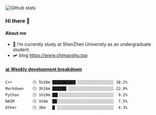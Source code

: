 ![Github stats](https://github-readme-stats.vercel.app/api?username=chimaoshu&show_icons=true&theme=cobalt)

### Hi there 👋

#### About me

- 🏫 I’m currently study at ShenZhen University as an undergraduate student.
- 🛩️ blog  https://www.chimaoshu.top

<!-- waka-box start -->
#### <a href="https://gist.github.com/e235103f6d3ace58395a9ff863c34467" target="_blank">📊 Weekly development breakdown</a>
```text
C++         🕓 5h28m ██████████▎░░░░░░░░░░░░░░░░ 38.2%
Markdown    🕓 3h16m ██████▏░░░░░░░░░░░░░░░░░░░░ 22.9%
Python      🕓 1h19m ██▍░░░░░░░░░░░░░░░░░░░░░░░░  9.2%
NASM        🕓 1h4m  ██░░░░░░░░░░░░░░░░░░░░░░░░░  7.5%
Other       🕓 36m   █▏░░░░░░░░░░░░░░░░░░░░░░░░░  4.3%
```
<!-- Powered by https://github.com/YouEclipse/waka-box-go . -->
<!-- waka-box end -->

